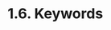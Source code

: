 <!-- This file is generated automatically by infrastructure scripts. Please don't edit by hand. -->

# 1.6. Keywords

```{ .ebnf #AbicoderKeyword }

```

<pre ebnf-snippet="AbicoderKeyword" style="display: none;"><span class="cm">(* Introduced in 0.7.5 *)</span><br /><span class="cm">(* Never reserved *)</span><br /><a href="#AbicoderKeyword"><span class="k">ABICODER_KEYWORD</span></a><span class="o"> = </span><span class="s2">"abicoder"</span><span class="o">;</span></pre>

```{ .ebnf #Abicoderv1Keyword }

```

<pre ebnf-snippet="Abicoderv1Keyword" style="display: none;"><span class="cm">(* Introduced in 0.7.5 *)</span><br /><span class="cm">(* Never reserved *)</span><br /><a href="#Abicoderv1Keyword"><span class="k">ABICODERV_1_KEYWORD</span></a><span class="o"> = </span><span class="s2">"v1"</span><span class="o">;</span></pre>

```{ .ebnf #Abicoderv2Keyword }

```

<pre ebnf-snippet="Abicoderv2Keyword" style="display: none;"><span class="cm">(* Introduced in 0.7.5 *)</span><br /><span class="cm">(* Never reserved *)</span><br /><a href="#Abicoderv2Keyword"><span class="k">ABICODERV_2_KEYWORD</span></a><span class="o"> = </span><span class="s2">"v2"</span><span class="o">;</span></pre>

```{ .ebnf #AbiencoderV2Keyword }

```

<pre ebnf-snippet="AbiencoderV2Keyword" style="display: none;"><span class="cm">(* Introduced in 0.4.16 *)</span><br /><span class="cm">(* Never reserved *)</span><br /><a href="#AbiencoderV2Keyword"><span class="k">ABIENCODER_V2_KEYWORD</span></a><span class="o"> = </span><span class="s2">"ABIEncoderV2"</span><span class="o">;</span></pre>

```{ .ebnf #AbstractKeyword }

```

<pre ebnf-snippet="AbstractKeyword" style="display: none;"><span class="cm">(* Introduced in 0.6.0 *)</span><br /><a href="#AbstractKeyword"><span class="k">ABSTRACT_KEYWORD</span></a><span class="o"> = </span><span class="s2">"abstract"</span><span class="o">;</span></pre>

```{ .ebnf #AddressKeyword }

```

<pre ebnf-snippet="AddressKeyword" style="display: none;"><span class="cm">(* Never reserved *)</span><br /><a href="#AddressKeyword"><span class="k">ADDRESS_KEYWORD</span></a><span class="o"> = </span><span class="s2">"address"</span><span class="o">;</span></pre>

```{ .ebnf #AfterKeyword }

```

<pre ebnf-snippet="AfterKeyword" style="display: none;"><a href="#AfterKeyword"><span class="k">AFTER_KEYWORD</span></a><span class="o"> = </span><span class="s2">"after"</span><span class="o">;</span></pre>

```{ .ebnf #AliasKeyword }

```

<pre ebnf-snippet="AliasKeyword" style="display: none;"><span class="cm">(* Reserved in 0.5.0 *)</span><br /><a href="#AliasKeyword"><span class="k">ALIAS_KEYWORD</span></a><span class="o"> = </span><span class="s2">"alias"</span><span class="o">;</span></pre>

```{ .ebnf #AnonymousKeyword }

```

<pre ebnf-snippet="AnonymousKeyword" style="display: none;"><a href="#AnonymousKeyword"><span class="k">ANONYMOUS_KEYWORD</span></a><span class="o"> = </span><span class="s2">"anonymous"</span><span class="o">;</span></pre>

```{ .ebnf #ApplyKeyword }

```

<pre ebnf-snippet="ApplyKeyword" style="display: none;"><span class="cm">(* Reserved in 0.5.0 *)</span><br /><a href="#ApplyKeyword"><span class="k">APPLY_KEYWORD</span></a><span class="o"> = </span><span class="s2">"apply"</span><span class="o">;</span></pre>

```{ .ebnf #AsKeyword }

```

<pre ebnf-snippet="AsKeyword" style="display: none;"><a href="#AsKeyword"><span class="k">AS_KEYWORD</span></a><span class="o"> = </span><span class="s2">"as"</span><span class="o">;</span></pre>

```{ .ebnf #AssemblyKeyword }

```

<pre ebnf-snippet="AssemblyKeyword" style="display: none;"><a href="#AssemblyKeyword"><span class="k">ASSEMBLY_KEYWORD</span></a><span class="o"> = </span><span class="s2">"assembly"</span><span class="o">;</span></pre>

```{ .ebnf #AtKeyword }

```

<pre ebnf-snippet="AtKeyword" style="display: none;"><span class="cm">(* Introduced in 0.8.29 *)</span><br /><span class="cm">(* Never reserved *)</span><br /><a href="#AtKeyword"><span class="k">AT_KEYWORD</span></a><span class="o"> = </span><span class="s2">"at"</span><span class="o">;</span></pre>

```{ .ebnf #AutoKeyword }

```

<pre ebnf-snippet="AutoKeyword" style="display: none;"><span class="cm">(* Reserved in 0.5.0 *)</span><br /><a href="#AutoKeyword"><span class="k">AUTO_KEYWORD</span></a><span class="o"> = </span><span class="s2">"auto"</span><span class="o">;</span></pre>

```{ .ebnf #BoolKeyword }

```

<pre ebnf-snippet="BoolKeyword" style="display: none;"><a href="#BoolKeyword"><span class="k">BOOL_KEYWORD</span></a><span class="o"> = </span><span class="s2">"bool"</span><span class="o">;</span></pre>

```{ .ebnf #BreakKeyword }

```

<pre ebnf-snippet="BreakKeyword" style="display: none;"><a href="#BreakKeyword"><span class="k">BREAK_KEYWORD</span></a><span class="o"> = </span><span class="s2">"break"</span><span class="o">;</span></pre>

```{ .ebnf #ByteKeyword }

```

<pre ebnf-snippet="ByteKeyword" style="display: none;"><span class="cm">(* Deprecated in 0.8.0 *)</span><br /><a href="#ByteKeyword"><span class="k">BYTE_KEYWORD</span></a><span class="o"> = </span><span class="s2">"byte"</span><span class="o">;</span></pre>

```{ .ebnf #BytesKeyword }

```

<pre ebnf-snippet="BytesKeyword" style="display: none;"><a href="#BytesKeyword"><span class="k">BYTES_KEYWORD</span></a><span class="o"> = </span><span class="s2">"bytes"</span><span class="o"> </span><span class="o">(</span><span class="s2">"1"</span><span class="o"> | </span><span class="s2">"2"</span><span class="o"> | </span><span class="s2">"3"</span><span class="o"> | </span><span class="s2">"4"</span><span class="o"> | </span><span class="s2">"5"</span><span class="o"> | </span><span class="s2">"6"</span><span class="o"> | </span><span class="s2">"7"</span><span class="o"> | </span><span class="s2">"8"</span><span class="o"> | </span><span class="s2">"9"</span><span class="o"> | </span><span class="s2">"10"</span><span class="o"> | </span><span class="s2">"11"</span><span class="o"> | </span><span class="s2">"12"</span><span class="o"> | </span><span class="s2">"13"</span><span class="o"> | </span><span class="s2">"14"</span><span class="o"> | </span><span class="s2">"15"</span><span class="o"> | </span><span class="s2">"16"</span><span class="o"> | </span><span class="s2">"17"</span><span class="o"> | </span><span class="s2">"18"</span><span class="o"> | </span><span class="s2">"19"</span><span class="o"> | </span><span class="s2">"20"</span><span class="o"> | </span><span class="s2">"21"</span><span class="o"> | </span><span class="s2">"22"</span><span class="o"> | </span><span class="s2">"23"</span><span class="o"> | </span><span class="s2">"24"</span><span class="o"> | </span><span class="s2">"25"</span><span class="o"> | </span><span class="s2">"26"</span><span class="o"> | </span><span class="s2">"27"</span><span class="o"> | </span><span class="s2">"28"</span><span class="o"> | </span><span class="s2">"29"</span><span class="o"> | </span><span class="s2">"30"</span><span class="o"> | </span><span class="s2">"31"</span><span class="o"> | </span><span class="s2">"32"</span><span class="o">)</span><span class="o">?</span><span class="o">;</span></pre>

```{ .ebnf #CallDataKeyword }

```

<pre ebnf-snippet="CallDataKeyword" style="display: none;"><span class="cm">(* Introduced in 0.5.0 *)</span><br /><span class="cm">(* Reserved in 0.5.0 *)</span><br /><a href="#CallDataKeyword"><span class="k">CALL_DATA_KEYWORD</span></a><span class="o"> = </span><span class="s2">"calldata"</span><span class="o">;</span></pre>

```{ .ebnf #CaseKeyword }

```

<pre ebnf-snippet="CaseKeyword" style="display: none;"><a href="#CaseKeyword"><span class="k">CASE_KEYWORD</span></a><span class="o"> = </span><span class="s2">"case"</span><span class="o">;</span></pre>

```{ .ebnf #CatchKeyword }

```

<pre ebnf-snippet="CatchKeyword" style="display: none;"><span class="cm">(* Introduced in 0.6.0 *)</span><br /><a href="#CatchKeyword"><span class="k">CATCH_KEYWORD</span></a><span class="o"> = </span><span class="s2">"catch"</span><span class="o">;</span></pre>

```{ .ebnf #ConstantKeyword }

```

<pre ebnf-snippet="ConstantKeyword" style="display: none;"><a href="#ConstantKeyword"><span class="k">CONSTANT_KEYWORD</span></a><span class="o"> = </span><span class="s2">"constant"</span><span class="o">;</span></pre>

```{ .ebnf #ConstructorKeyword }

```

<pre ebnf-snippet="ConstructorKeyword" style="display: none;"><span class="cm">(* Introduced in 0.4.22 *)</span><br /><span class="cm">(* Reserved in 0.5.0 *)</span><br /><a href="#ConstructorKeyword"><span class="k">CONSTRUCTOR_KEYWORD</span></a><span class="o"> = </span><span class="s2">"constructor"</span><span class="o">;</span></pre>

```{ .ebnf #ContinueKeyword }

```

<pre ebnf-snippet="ContinueKeyword" style="display: none;"><a href="#ContinueKeyword"><span class="k">CONTINUE_KEYWORD</span></a><span class="o"> = </span><span class="s2">"continue"</span><span class="o">;</span></pre>

```{ .ebnf #ContractKeyword }

```

<pre ebnf-snippet="ContractKeyword" style="display: none;"><a href="#ContractKeyword"><span class="k">CONTRACT_KEYWORD</span></a><span class="o"> = </span><span class="s2">"contract"</span><span class="o">;</span></pre>

```{ .ebnf #CopyOfKeyword }

```

<pre ebnf-snippet="CopyOfKeyword" style="display: none;"><span class="cm">(* Reserved in 0.5.0 *)</span><br /><a href="#CopyOfKeyword"><span class="k">COPY_OF_KEYWORD</span></a><span class="o"> = </span><span class="s2">"copyof"</span><span class="o">;</span></pre>

```{ .ebnf #DaysKeyword }

```

<pre ebnf-snippet="DaysKeyword" style="display: none;"><a href="#DaysKeyword"><span class="k">DAYS_KEYWORD</span></a><span class="o"> = </span><span class="s2">"days"</span><span class="o">;</span></pre>

```{ .ebnf #DefaultKeyword }

```

<pre ebnf-snippet="DefaultKeyword" style="display: none;"><a href="#DefaultKeyword"><span class="k">DEFAULT_KEYWORD</span></a><span class="o"> = </span><span class="s2">"default"</span><span class="o">;</span></pre>

```{ .ebnf #DefineKeyword }

```

<pre ebnf-snippet="DefineKeyword" style="display: none;"><span class="cm">(* Reserved in 0.5.0 *)</span><br /><a href="#DefineKeyword"><span class="k">DEFINE_KEYWORD</span></a><span class="o"> = </span><span class="s2">"define"</span><span class="o">;</span></pre>

```{ .ebnf #DeleteKeyword }

```

<pre ebnf-snippet="DeleteKeyword" style="display: none;"><a href="#DeleteKeyword"><span class="k">DELETE_KEYWORD</span></a><span class="o"> = </span><span class="s2">"delete"</span><span class="o">;</span></pre>

```{ .ebnf #DoKeyword }

```

<pre ebnf-snippet="DoKeyword" style="display: none;"><a href="#DoKeyword"><span class="k">DO_KEYWORD</span></a><span class="o"> = </span><span class="s2">"do"</span><span class="o">;</span></pre>

```{ .ebnf #ElseKeyword }

```

<pre ebnf-snippet="ElseKeyword" style="display: none;"><a href="#ElseKeyword"><span class="k">ELSE_KEYWORD</span></a><span class="o"> = </span><span class="s2">"else"</span><span class="o">;</span></pre>

```{ .ebnf #EmitKeyword }

```

<pre ebnf-snippet="EmitKeyword" style="display: none;"><span class="cm">(* Introduced in 0.4.21 *)</span><br /><span class="cm">(* Reserved in 0.5.0 *)</span><br /><a href="#EmitKeyword"><span class="k">EMIT_KEYWORD</span></a><span class="o"> = </span><span class="s2">"emit"</span><span class="o">;</span></pre>

```{ .ebnf #EnumKeyword }

```

<pre ebnf-snippet="EnumKeyword" style="display: none;"><a href="#EnumKeyword"><span class="k">ENUM_KEYWORD</span></a><span class="o"> = </span><span class="s2">"enum"</span><span class="o">;</span></pre>

```{ .ebnf #ErrorKeyword }

```

<pre ebnf-snippet="ErrorKeyword" style="display: none;"><span class="cm">(* Introduced in 0.8.4 *)</span><br /><span class="cm">(* Never reserved *)</span><br /><a href="#ErrorKeyword"><span class="k">ERROR_KEYWORD</span></a><span class="o"> = </span><span class="s2">"error"</span><span class="o">;</span></pre>

```{ .ebnf #EtherKeyword }

```

<pre ebnf-snippet="EtherKeyword" style="display: none;"><a href="#EtherKeyword"><span class="k">ETHER_KEYWORD</span></a><span class="o"> = </span><span class="s2">"ether"</span><span class="o">;</span></pre>

```{ .ebnf #EventKeyword }

```

<pre ebnf-snippet="EventKeyword" style="display: none;"><a href="#EventKeyword"><span class="k">EVENT_KEYWORD</span></a><span class="o"> = </span><span class="s2">"event"</span><span class="o">;</span></pre>

```{ .ebnf #ExperimentalKeyword }

```

<pre ebnf-snippet="ExperimentalKeyword" style="display: none;"><span class="cm">(* Introduced in 0.4.16 *)</span><br /><span class="cm">(* Never reserved *)</span><br /><a href="#ExperimentalKeyword"><span class="k">EXPERIMENTAL_KEYWORD</span></a><span class="o"> = </span><span class="s2">"experimental"</span><span class="o">;</span></pre>

```{ .ebnf #ExternalKeyword }

```

<pre ebnf-snippet="ExternalKeyword" style="display: none;"><a href="#ExternalKeyword"><span class="k">EXTERNAL_KEYWORD</span></a><span class="o"> = </span><span class="s2">"external"</span><span class="o">;</span></pre>

```{ .ebnf #FallbackKeyword }

```

<pre ebnf-snippet="FallbackKeyword" style="display: none;"><span class="cm">(* Reserved in 0.6.0 *)</span><br /><a href="#FallbackKeyword"><span class="k">FALLBACK_KEYWORD</span></a><span class="o"> = </span><span class="s2">"fallback"</span><span class="o">;</span></pre>

```{ .ebnf #FalseKeyword }

```

<pre ebnf-snippet="FalseKeyword" style="display: none;"><a href="#FalseKeyword"><span class="k">FALSE_KEYWORD</span></a><span class="o"> = </span><span class="s2">"false"</span><span class="o">;</span></pre>

```{ .ebnf #FinalKeyword }

```

<pre ebnf-snippet="FinalKeyword" style="display: none;"><a href="#FinalKeyword"><span class="k">FINAL_KEYWORD</span></a><span class="o"> = </span><span class="s2">"final"</span><span class="o">;</span></pre>

```{ .ebnf #FinneyKeyword }

```

<pre ebnf-snippet="FinneyKeyword" style="display: none;"><span class="cm">(* Deprecated in 0.7.0 *)</span><br /><span class="cm">(* Reserved until 0.7.0 *)</span><br /><a href="#FinneyKeyword"><span class="k">FINNEY_KEYWORD</span></a><span class="o"> = </span><span class="s2">"finney"</span><span class="o">;</span></pre>

```{ .ebnf #FixedKeyword }

```

<pre ebnf-snippet="FixedKeyword" style="display: none;"><a href="#FixedKeyword"><span class="k">FIXED_KEYWORD</span></a><span class="o"> = </span><span class="s2">"fixed"</span><span class="o">;</span><br /><br /><a href="#FixedKeyword"><span class="k">FIXED_KEYWORD</span></a><span class="o"> = </span><span class="s2">"fixed"</span><span class="o"> </span><span class="o">(</span><span class="s2">"8"</span><span class="o"> | </span><span class="s2">"16"</span><span class="o"> | </span><span class="s2">"24"</span><span class="o"> | </span><span class="s2">"32"</span><span class="o"> | </span><span class="s2">"40"</span><span class="o"> | </span><span class="s2">"48"</span><span class="o"> | </span><span class="s2">"56"</span><span class="o"> | </span><span class="s2">"64"</span><span class="o"> | </span><span class="s2">"72"</span><span class="o"> | </span><span class="s2">"80"</span><span class="o"> | </span><span class="s2">"88"</span><span class="o"> | </span><span class="s2">"96"</span><span class="o"> | </span><span class="s2">"104"</span><span class="o"> | </span><span class="s2">"112"</span><span class="o"> | </span><span class="s2">"120"</span><span class="o"> | </span><span class="s2">"128"</span><span class="o"> | </span><span class="s2">"136"</span><span class="o"> | </span><span class="s2">"144"</span><span class="o"> | </span><span class="s2">"152"</span><span class="o"> | </span><span class="s2">"160"</span><span class="o"> | </span><span class="s2">"168"</span><span class="o"> | </span><span class="s2">"176"</span><span class="o">)</span><span class="o"> </span><span class="s2">"x"</span><span class="o"> </span><span class="o">(</span><span class="s2">"8"</span><span class="o"> | </span><span class="s2">"16"</span><span class="o"> | </span><span class="s2">"24"</span><span class="o"> | </span><span class="s2">"32"</span><span class="o"> | </span><span class="s2">"40"</span><span class="o"> | </span><span class="s2">"48"</span><span class="o"> | </span><span class="s2">"56"</span><span class="o"> | </span><span class="s2">"64"</span><span class="o"> | </span><span class="s2">"72"</span><span class="o"> | </span><span class="s2">"80"</span><span class="o">)</span><span class="o">;</span><br /><br /><a href="#FixedKeyword"><span class="k">FIXED_KEYWORD</span></a><span class="o"> = </span><span class="s2">"fixed"</span><span class="o"> </span><span class="o">(</span><span class="s2">"184x8"</span><span class="o"> | </span><span class="s2">"184x16"</span><span class="o"> | </span><span class="s2">"184x24"</span><span class="o"> | </span><span class="s2">"184x32"</span><span class="o"> | </span><span class="s2">"184x40"</span><span class="o"> | </span><span class="s2">"184x48"</span><span class="o"> | </span><span class="s2">"184x56"</span><span class="o"> | </span><span class="s2">"184x64"</span><span class="o"> | </span><span class="s2">"184x72"</span><span class="o"> | </span><span class="s2">"192x8"</span><span class="o"> | </span><span class="s2">"192x16"</span><span class="o"> | </span><span class="s2">"192x24"</span><span class="o"> | </span><span class="s2">"192x32"</span><span class="o"> | </span><span class="s2">"192x40"</span><span class="o"> | </span><span class="s2">"192x48"</span><span class="o"> | </span><span class="s2">"192x56"</span><span class="o"> | </span><span class="s2">"192x64"</span><span class="o"> | </span><span class="s2">"200x8"</span><span class="o"> | </span><span class="s2">"200x16"</span><span class="o"> | </span><span class="s2">"200x24"</span><span class="o"> | </span><span class="s2">"200x32"</span><span class="o"> | </span><span class="s2">"200x40"</span><span class="o"> | </span><span class="s2">"200x48"</span><span class="o"> | </span><span class="s2">"200x56"</span><span class="o"> | </span><span class="s2">"208x8"</span><span class="o"> | </span><span class="s2">"208x16"</span><span class="o"> | </span><span class="s2">"208x24"</span><span class="o"> | </span><span class="s2">"208x32"</span><span class="o"> | </span><span class="s2">"208x40"</span><span class="o"> | </span><span class="s2">"208x48"</span><span class="o"> | </span><span class="s2">"216x8"</span><span class="o"> | </span><span class="s2">"216x16"</span><span class="o"> | </span><span class="s2">"216x24"</span><span class="o"> | </span><span class="s2">"216x32"</span><span class="o"> | </span><span class="s2">"216x40"</span><span class="o"> | </span><span class="s2">"224x8"</span><span class="o"> | </span><span class="s2">"224x16"</span><span class="o"> | </span><span class="s2">"224x24"</span><span class="o"> | </span><span class="s2">"224x32"</span><span class="o"> | </span><span class="s2">"232x8"</span><span class="o"> | </span><span class="s2">"232x16"</span><span class="o"> | </span><span class="s2">"232x24"</span><span class="o"> | </span><span class="s2">"240x8"</span><span class="o"> | </span><span class="s2">"240x16"</span><span class="o"> | </span><span class="s2">"248x8"</span><span class="o">)</span><span class="o">;</span><br /><br /><span class="cm">(* Reserved in 0.4.14 *)</span><br /><a href="#FixedKeyword"><span class="k">FIXED_KEYWORD</span></a><span class="o"> = </span><span class="s2">"fixed"</span><span class="o"> </span><span class="o">(</span><span class="s2">"184x80"</span><span class="o"> | </span><span class="s2">"192x72"</span><span class="o"> | </span><span class="s2">"192x80"</span><span class="o"> | </span><span class="s2">"200x64"</span><span class="o"> | </span><span class="s2">"200x72"</span><span class="o"> | </span><span class="s2">"200x80"</span><span class="o"> | </span><span class="s2">"208x56"</span><span class="o"> | </span><span class="s2">"208x64"</span><span class="o"> | </span><span class="s2">"208x72"</span><span class="o"> | </span><span class="s2">"208x80"</span><span class="o"> | </span><span class="s2">"216x48"</span><span class="o"> | </span><span class="s2">"216x56"</span><span class="o"> | </span><span class="s2">"216x64"</span><span class="o"> | </span><span class="s2">"216x72"</span><span class="o"> | </span><span class="s2">"216x80"</span><span class="o"> | </span><span class="s2">"224x40"</span><span class="o"> | </span><span class="s2">"224x48"</span><span class="o"> | </span><span class="s2">"224x56"</span><span class="o"> | </span><span class="s2">"224x64"</span><span class="o"> | </span><span class="s2">"224x72"</span><span class="o"> | </span><span class="s2">"224x80"</span><span class="o"> | </span><span class="s2">"232x32"</span><span class="o"> | </span><span class="s2">"232x40"</span><span class="o"> | </span><span class="s2">"232x48"</span><span class="o"> | </span><span class="s2">"232x56"</span><span class="o"> | </span><span class="s2">"232x64"</span><span class="o"> | </span><span class="s2">"232x72"</span><span class="o"> | </span><span class="s2">"232x80"</span><span class="o"> | </span><span class="s2">"240x24"</span><span class="o"> | </span><span class="s2">"240x32"</span><span class="o"> | </span><span class="s2">"240x40"</span><span class="o"> | </span><span class="s2">"240x48"</span><span class="o"> | </span><span class="s2">"240x56"</span><span class="o"> | </span><span class="s2">"240x64"</span><span class="o"> | </span><span class="s2">"240x72"</span><span class="o"> | </span><span class="s2">"240x80"</span><span class="o"> | </span><span class="s2">"248x16"</span><span class="o"> | </span><span class="s2">"248x24"</span><span class="o"> | </span><span class="s2">"248x32"</span><span class="o"> | </span><span class="s2">"248x40"</span><span class="o"> | </span><span class="s2">"248x48"</span><span class="o"> | </span><span class="s2">"248x56"</span><span class="o"> | </span><span class="s2">"248x64"</span><span class="o"> | </span><span class="s2">"248x72"</span><span class="o"> | </span><span class="s2">"248x80"</span><span class="o"> | </span><span class="s2">"256x8"</span><span class="o"> | </span><span class="s2">"256x16"</span><span class="o"> | </span><span class="s2">"256x24"</span><span class="o"> | </span><span class="s2">"256x32"</span><span class="o"> | </span><span class="s2">"256x40"</span><span class="o"> | </span><span class="s2">"256x48"</span><span class="o"> | </span><span class="s2">"256x56"</span><span class="o"> | </span><span class="s2">"256x64"</span><span class="o"> | </span><span class="s2">"256x72"</span><span class="o"> | </span><span class="s2">"256x80"</span><span class="o">)</span><span class="o">;</span><br /><br /><span class="cm">(* Reserved in 0.4.14 *)</span><br /><a href="#FixedKeyword"><span class="k">FIXED_KEYWORD</span></a><span class="o"> = </span><span class="s2">"fixed"</span><span class="o"> </span><span class="o">(</span><span class="s2">"8"</span><span class="o"> | </span><span class="s2">"16"</span><span class="o"> | </span><span class="s2">"24"</span><span class="o"> | </span><span class="s2">"32"</span><span class="o"> | </span><span class="s2">"40"</span><span class="o"> | </span><span class="s2">"48"</span><span class="o"> | </span><span class="s2">"56"</span><span class="o"> | </span><span class="s2">"64"</span><span class="o"> | </span><span class="s2">"72"</span><span class="o"> | </span><span class="s2">"80"</span><span class="o"> | </span><span class="s2">"88"</span><span class="o"> | </span><span class="s2">"96"</span><span class="o"> | </span><span class="s2">"104"</span><span class="o"> | </span><span class="s2">"112"</span><span class="o"> | </span><span class="s2">"120"</span><span class="o"> | </span><span class="s2">"128"</span><span class="o"> | </span><span class="s2">"136"</span><span class="o"> | </span><span class="s2">"144"</span><span class="o"> | </span><span class="s2">"152"</span><span class="o"> | </span><span class="s2">"160"</span><span class="o"> | </span><span class="s2">"168"</span><span class="o"> | </span><span class="s2">"176"</span><span class="o"> | </span><span class="s2">"184"</span><span class="o"> | </span><span class="s2">"192"</span><span class="o"> | </span><span class="s2">"200"</span><span class="o"> | </span><span class="s2">"208"</span><span class="o"> | </span><span class="s2">"216"</span><span class="o"> | </span><span class="s2">"224"</span><span class="o"> | </span><span class="s2">"232"</span><span class="o"> | </span><span class="s2">"240"</span><span class="o"> | </span><span class="s2">"248"</span><span class="o"> | </span><span class="s2">"256"</span><span class="o">)</span><span class="o"> </span><span class="s2">"x"</span><span class="o"> </span><span class="o">(</span><span class="s2">"0"</span><span class="o"> | </span><span class="s2">"1"</span><span class="o"> | </span><span class="s2">"2"</span><span class="o"> | </span><span class="s2">"3"</span><span class="o"> | </span><span class="s2">"4"</span><span class="o"> | </span><span class="s2">"5"</span><span class="o"> | </span><span class="s2">"6"</span><span class="o"> | </span><span class="s2">"7"</span><span class="o"> | </span><span class="s2">"9"</span><span class="o"> | </span><span class="s2">"10"</span><span class="o"> | </span><span class="s2">"11"</span><span class="o"> | </span><span class="s2">"12"</span><span class="o"> | </span><span class="s2">"13"</span><span class="o"> | </span><span class="s2">"14"</span><span class="o"> | </span><span class="s2">"15"</span><span class="o"> | </span><span class="s2">"17"</span><span class="o"> | </span><span class="s2">"18"</span><span class="o"> | </span><span class="s2">"19"</span><span class="o"> | </span><span class="s2">"20"</span><span class="o"> | </span><span class="s2">"21"</span><span class="o"> | </span><span class="s2">"22"</span><span class="o"> | </span><span class="s2">"23"</span><span class="o"> | </span><span class="s2">"25"</span><span class="o"> | </span><span class="s2">"26"</span><span class="o"> | </span><span class="s2">"27"</span><span class="o"> | </span><span class="s2">"28"</span><span class="o"> | </span><span class="s2">"29"</span><span class="o"> | </span><span class="s2">"30"</span><span class="o"> | </span><span class="s2">"31"</span><span class="o"> | </span><span class="s2">"33"</span><span class="o"> | </span><span class="s2">"34"</span><span class="o"> | </span><span class="s2">"35"</span><span class="o"> | </span><span class="s2">"36"</span><span class="o"> | </span><span class="s2">"37"</span><span class="o"> | </span><span class="s2">"38"</span><span class="o"> | </span><span class="s2">"39"</span><span class="o"> | </span><span class="s2">"41"</span><span class="o"> | </span><span class="s2">"42"</span><span class="o"> | </span><span class="s2">"43"</span><span class="o"> | </span><span class="s2">"44"</span><span class="o"> | </span><span class="s2">"45"</span><span class="o"> | </span><span class="s2">"46"</span><span class="o"> | </span><span class="s2">"47"</span><span class="o"> | </span><span class="s2">"49"</span><span class="o"> | </span><span class="s2">"50"</span><span class="o"> | </span><span class="s2">"51"</span><span class="o"> | </span><span class="s2">"52"</span><span class="o"> | </span><span class="s2">"53"</span><span class="o"> | </span><span class="s2">"54"</span><span class="o"> | </span><span class="s2">"55"</span><span class="o"> | </span><span class="s2">"57"</span><span class="o"> | </span><span class="s2">"58"</span><span class="o"> | </span><span class="s2">"59"</span><span class="o"> | </span><span class="s2">"60"</span><span class="o"> | </span><span class="s2">"61"</span><span class="o"> | </span><span class="s2">"62"</span><span class="o"> | </span><span class="s2">"63"</span><span class="o"> | </span><span class="s2">"65"</span><span class="o"> | </span><span class="s2">"66"</span><span class="o"> | </span><span class="s2">"67"</span><span class="o"> | </span><span class="s2">"68"</span><span class="o"> | </span><span class="s2">"69"</span><span class="o"> | </span><span class="s2">"70"</span><span class="o"> | </span><span class="s2">"71"</span><span class="o"> | </span><span class="s2">"73"</span><span class="o"> | </span><span class="s2">"74"</span><span class="o"> | </span><span class="s2">"75"</span><span class="o"> | </span><span class="s2">"76"</span><span class="o"> | </span><span class="s2">"77"</span><span class="o"> | </span><span class="s2">"78"</span><span class="o"> | </span><span class="s2">"79"</span><span class="o">)</span><span class="o">;</span></pre>

```{ .ebnf #ForKeyword }

```

<pre ebnf-snippet="ForKeyword" style="display: none;"><a href="#ForKeyword"><span class="k">FOR_KEYWORD</span></a><span class="o"> = </span><span class="s2">"for"</span><span class="o">;</span></pre>

```{ .ebnf #FromKeyword }

```

<pre ebnf-snippet="FromKeyword" style="display: none;"><span class="cm">(* Never reserved *)</span><br /><a href="#FromKeyword"><span class="k">FROM_KEYWORD</span></a><span class="o"> = </span><span class="s2">"from"</span><span class="o">;</span></pre>

```{ .ebnf #FunctionKeyword }

```

<pre ebnf-snippet="FunctionKeyword" style="display: none;"><a href="#FunctionKeyword"><span class="k">FUNCTION_KEYWORD</span></a><span class="o"> = </span><span class="s2">"function"</span><span class="o">;</span></pre>

```{ .ebnf #GlobalKeyword }

```

<pre ebnf-snippet="GlobalKeyword" style="display: none;"><span class="cm">(* Introduced in 0.8.13 *)</span><br /><span class="cm">(* Never reserved *)</span><br /><a href="#GlobalKeyword"><span class="k">GLOBAL_KEYWORD</span></a><span class="o"> = </span><span class="s2">"global"</span><span class="o">;</span></pre>

```{ .ebnf #GweiKeyword }

```

<pre ebnf-snippet="GweiKeyword" style="display: none;"><span class="cm">(* Introduced in 0.6.11 *)</span><br /><span class="cm">(* Reserved in 0.7.0 *)</span><br /><a href="#GweiKeyword"><span class="k">GWEI_KEYWORD</span></a><span class="o"> = </span><span class="s2">"gwei"</span><span class="o">;</span></pre>

```{ .ebnf #HexKeyword }

```

<pre ebnf-snippet="HexKeyword" style="display: none;"><a href="#HexKeyword"><span class="k">HEX_KEYWORD</span></a><span class="o"> = </span><span class="s2">"hex"</span><span class="o">;</span></pre>

```{ .ebnf #HoursKeyword }

```

<pre ebnf-snippet="HoursKeyword" style="display: none;"><a href="#HoursKeyword"><span class="k">HOURS_KEYWORD</span></a><span class="o"> = </span><span class="s2">"hours"</span><span class="o">;</span></pre>

```{ .ebnf #IfKeyword }

```

<pre ebnf-snippet="IfKeyword" style="display: none;"><a href="#IfKeyword"><span class="k">IF_KEYWORD</span></a><span class="o"> = </span><span class="s2">"if"</span><span class="o">;</span></pre>

```{ .ebnf #ImmutableKeyword }

```

<pre ebnf-snippet="ImmutableKeyword" style="display: none;"><span class="cm">(* Introduced in 0.6.5 *)</span><br /><span class="cm">(* Reserved in 0.5.0 *)</span><br /><a href="#ImmutableKeyword"><span class="k">IMMUTABLE_KEYWORD</span></a><span class="o"> = </span><span class="s2">"immutable"</span><span class="o">;</span></pre>

```{ .ebnf #ImplementsKeyword }

```

<pre ebnf-snippet="ImplementsKeyword" style="display: none;"><span class="cm">(* Reserved in 0.5.0 *)</span><br /><a href="#ImplementsKeyword"><span class="k">IMPLEMENTS_KEYWORD</span></a><span class="o"> = </span><span class="s2">"implements"</span><span class="o">;</span></pre>

```{ .ebnf #ImportKeyword }

```

<pre ebnf-snippet="ImportKeyword" style="display: none;"><a href="#ImportKeyword"><span class="k">IMPORT_KEYWORD</span></a><span class="o"> = </span><span class="s2">"import"</span><span class="o">;</span></pre>

```{ .ebnf #IndexedKeyword }

```

<pre ebnf-snippet="IndexedKeyword" style="display: none;"><a href="#IndexedKeyword"><span class="k">INDEXED_KEYWORD</span></a><span class="o"> = </span><span class="s2">"indexed"</span><span class="o">;</span></pre>

```{ .ebnf #InKeyword }

```

<pre ebnf-snippet="InKeyword" style="display: none;"><a href="#InKeyword"><span class="k">IN_KEYWORD</span></a><span class="o"> = </span><span class="s2">"in"</span><span class="o">;</span></pre>

```{ .ebnf #InlineKeyword }

```

<pre ebnf-snippet="InlineKeyword" style="display: none;"><a href="#InlineKeyword"><span class="k">INLINE_KEYWORD</span></a><span class="o"> = </span><span class="s2">"inline"</span><span class="o">;</span></pre>

```{ .ebnf #InterfaceKeyword }

```

<pre ebnf-snippet="InterfaceKeyword" style="display: none;"><a href="#InterfaceKeyword"><span class="k">INTERFACE_KEYWORD</span></a><span class="o"> = </span><span class="s2">"interface"</span><span class="o">;</span></pre>

```{ .ebnf #InternalKeyword }

```

<pre ebnf-snippet="InternalKeyword" style="display: none;"><a href="#InternalKeyword"><span class="k">INTERNAL_KEYWORD</span></a><span class="o"> = </span><span class="s2">"internal"</span><span class="o">;</span></pre>

```{ .ebnf #IntKeyword }

```

<pre ebnf-snippet="IntKeyword" style="display: none;"><a href="#IntKeyword"><span class="k">INT_KEYWORD</span></a><span class="o"> = </span><span class="s2">"int"</span><span class="o"> </span><span class="o">(</span><span class="s2">"8"</span><span class="o"> | </span><span class="s2">"16"</span><span class="o"> | </span><span class="s2">"24"</span><span class="o"> | </span><span class="s2">"32"</span><span class="o"> | </span><span class="s2">"40"</span><span class="o"> | </span><span class="s2">"48"</span><span class="o"> | </span><span class="s2">"56"</span><span class="o"> | </span><span class="s2">"64"</span><span class="o"> | </span><span class="s2">"72"</span><span class="o"> | </span><span class="s2">"80"</span><span class="o"> | </span><span class="s2">"88"</span><span class="o"> | </span><span class="s2">"96"</span><span class="o"> | </span><span class="s2">"104"</span><span class="o"> | </span><span class="s2">"112"</span><span class="o"> | </span><span class="s2">"120"</span><span class="o"> | </span><span class="s2">"128"</span><span class="o"> | </span><span class="s2">"136"</span><span class="o"> | </span><span class="s2">"144"</span><span class="o"> | </span><span class="s2">"152"</span><span class="o"> | </span><span class="s2">"160"</span><span class="o"> | </span><span class="s2">"168"</span><span class="o"> | </span><span class="s2">"176"</span><span class="o"> | </span><span class="s2">"184"</span><span class="o"> | </span><span class="s2">"192"</span><span class="o"> | </span><span class="s2">"200"</span><span class="o"> | </span><span class="s2">"208"</span><span class="o"> | </span><span class="s2">"216"</span><span class="o"> | </span><span class="s2">"224"</span><span class="o"> | </span><span class="s2">"232"</span><span class="o"> | </span><span class="s2">"240"</span><span class="o"> | </span><span class="s2">"248"</span><span class="o"> | </span><span class="s2">"256"</span><span class="o">)</span><span class="o">?</span><span class="o">;</span></pre>

```{ .ebnf #IsKeyword }

```

<pre ebnf-snippet="IsKeyword" style="display: none;"><a href="#IsKeyword"><span class="k">IS_KEYWORD</span></a><span class="o"> = </span><span class="s2">"is"</span><span class="o">;</span></pre>

```{ .ebnf #LayoutKeyword }

```

<pre ebnf-snippet="LayoutKeyword" style="display: none;"><span class="cm">(* Introduced in 0.8.29 *)</span><br /><span class="cm">(* Never reserved *)</span><br /><a href="#LayoutKeyword"><span class="k">LAYOUT_KEYWORD</span></a><span class="o"> = </span><span class="s2">"layout"</span><span class="o">;</span></pre>

```{ .ebnf #LetKeyword }

```

<pre ebnf-snippet="LetKeyword" style="display: none;"><a href="#LetKeyword"><span class="k">LET_KEYWORD</span></a><span class="o"> = </span><span class="s2">"let"</span><span class="o">;</span></pre>

```{ .ebnf #LibraryKeyword }

```

<pre ebnf-snippet="LibraryKeyword" style="display: none;"><a href="#LibraryKeyword"><span class="k">LIBRARY_KEYWORD</span></a><span class="o"> = </span><span class="s2">"library"</span><span class="o">;</span></pre>

```{ .ebnf #MacroKeyword }

```

<pre ebnf-snippet="MacroKeyword" style="display: none;"><span class="cm">(* Reserved in 0.5.0 *)</span><br /><a href="#MacroKeyword"><span class="k">MACRO_KEYWORD</span></a><span class="o"> = </span><span class="s2">"macro"</span><span class="o">;</span></pre>

```{ .ebnf #MappingKeyword }

```

<pre ebnf-snippet="MappingKeyword" style="display: none;"><a href="#MappingKeyword"><span class="k">MAPPING_KEYWORD</span></a><span class="o"> = </span><span class="s2">"mapping"</span><span class="o">;</span></pre>

```{ .ebnf #MatchKeyword }

```

<pre ebnf-snippet="MatchKeyword" style="display: none;"><a href="#MatchKeyword"><span class="k">MATCH_KEYWORD</span></a><span class="o"> = </span><span class="s2">"match"</span><span class="o">;</span></pre>

```{ .ebnf #MemoryKeyword }

```

<pre ebnf-snippet="MemoryKeyword" style="display: none;"><a href="#MemoryKeyword"><span class="k">MEMORY_KEYWORD</span></a><span class="o"> = </span><span class="s2">"memory"</span><span class="o">;</span></pre>

```{ .ebnf #MinutesKeyword }

```

<pre ebnf-snippet="MinutesKeyword" style="display: none;"><a href="#MinutesKeyword"><span class="k">MINUTES_KEYWORD</span></a><span class="o"> = </span><span class="s2">"minutes"</span><span class="o">;</span></pre>

```{ .ebnf #ModifierKeyword }

```

<pre ebnf-snippet="ModifierKeyword" style="display: none;"><a href="#ModifierKeyword"><span class="k">MODIFIER_KEYWORD</span></a><span class="o"> = </span><span class="s2">"modifier"</span><span class="o">;</span></pre>

```{ .ebnf #MutableKeyword }

```

<pre ebnf-snippet="MutableKeyword" style="display: none;"><span class="cm">(* Reserved in 0.5.0 *)</span><br /><a href="#MutableKeyword"><span class="k">MUTABLE_KEYWORD</span></a><span class="o"> = </span><span class="s2">"mutable"</span><span class="o">;</span></pre>

```{ .ebnf #NewKeyword }

```

<pre ebnf-snippet="NewKeyword" style="display: none;"><a href="#NewKeyword"><span class="k">NEW_KEYWORD</span></a><span class="o"> = </span><span class="s2">"new"</span><span class="o">;</span></pre>

```{ .ebnf #NullKeyword }

```

<pre ebnf-snippet="NullKeyword" style="display: none;"><a href="#NullKeyword"><span class="k">NULL_KEYWORD</span></a><span class="o"> = </span><span class="s2">"null"</span><span class="o">;</span></pre>

```{ .ebnf #OfKeyword }

```

<pre ebnf-snippet="OfKeyword" style="display: none;"><a href="#OfKeyword"><span class="k">OF_KEYWORD</span></a><span class="o"> = </span><span class="s2">"of"</span><span class="o">;</span></pre>

```{ .ebnf #OverrideKeyword }

```

<pre ebnf-snippet="OverrideKeyword" style="display: none;"><span class="cm">(* Introduced in 0.6.0 *)</span><br /><span class="cm">(* Reserved in 0.5.0 *)</span><br /><a href="#OverrideKeyword"><span class="k">OVERRIDE_KEYWORD</span></a><span class="o"> = </span><span class="s2">"override"</span><span class="o">;</span></pre>

```{ .ebnf #PartialKeyword }

```

<pre ebnf-snippet="PartialKeyword" style="display: none;"><span class="cm">(* Reserved in 0.5.0 *)</span><br /><a href="#PartialKeyword"><span class="k">PARTIAL_KEYWORD</span></a><span class="o"> = </span><span class="s2">"partial"</span><span class="o">;</span></pre>

```{ .ebnf #PayableKeyword }

```

<pre ebnf-snippet="PayableKeyword" style="display: none;"><a href="#PayableKeyword"><span class="k">PAYABLE_KEYWORD</span></a><span class="o"> = </span><span class="s2">"payable"</span><span class="o">;</span></pre>

```{ .ebnf #PragmaKeyword }

```

<pre ebnf-snippet="PragmaKeyword" style="display: none;"><a href="#PragmaKeyword"><span class="k">PRAGMA_KEYWORD</span></a><span class="o"> = </span><span class="s2">"pragma"</span><span class="o">;</span></pre>

```{ .ebnf #PrivateKeyword }

```

<pre ebnf-snippet="PrivateKeyword" style="display: none;"><a href="#PrivateKeyword"><span class="k">PRIVATE_KEYWORD</span></a><span class="o"> = </span><span class="s2">"private"</span><span class="o">;</span></pre>

```{ .ebnf #PromiseKeyword }

```

<pre ebnf-snippet="PromiseKeyword" style="display: none;"><span class="cm">(* Reserved in 0.5.0 *)</span><br /><a href="#PromiseKeyword"><span class="k">PROMISE_KEYWORD</span></a><span class="o"> = </span><span class="s2">"promise"</span><span class="o">;</span></pre>

```{ .ebnf #PublicKeyword }

```

<pre ebnf-snippet="PublicKeyword" style="display: none;"><a href="#PublicKeyword"><span class="k">PUBLIC_KEYWORD</span></a><span class="o"> = </span><span class="s2">"public"</span><span class="o">;</span></pre>

```{ .ebnf #PureKeyword }

```

<pre ebnf-snippet="PureKeyword" style="display: none;"><span class="cm">(* Introduced in 0.4.16 *)</span><br /><a href="#PureKeyword"><span class="k">PURE_KEYWORD</span></a><span class="o"> = </span><span class="s2">"pure"</span><span class="o">;</span></pre>

```{ .ebnf #ReceiveKeyword }

```

<pre ebnf-snippet="ReceiveKeyword" style="display: none;"><span class="cm">(* Reserved in 0.6.0 *)</span><br /><a href="#ReceiveKeyword"><span class="k">RECEIVE_KEYWORD</span></a><span class="o"> = </span><span class="s2">"receive"</span><span class="o">;</span></pre>

```{ .ebnf #ReferenceKeyword }

```

<pre ebnf-snippet="ReferenceKeyword" style="display: none;"><span class="cm">(* Reserved in 0.5.0 *)</span><br /><a href="#ReferenceKeyword"><span class="k">REFERENCE_KEYWORD</span></a><span class="o"> = </span><span class="s2">"reference"</span><span class="o">;</span></pre>

```{ .ebnf #RelocatableKeyword }

```

<pre ebnf-snippet="RelocatableKeyword" style="display: none;"><a href="#RelocatableKeyword"><span class="k">RELOCATABLE_KEYWORD</span></a><span class="o"> = </span><span class="s2">"relocatable"</span><span class="o">;</span></pre>

```{ .ebnf #ReturnKeyword }

```

<pre ebnf-snippet="ReturnKeyword" style="display: none;"><a href="#ReturnKeyword"><span class="k">RETURN_KEYWORD</span></a><span class="o"> = </span><span class="s2">"return"</span><span class="o">;</span></pre>

```{ .ebnf #ReturnsKeyword }

```

<pre ebnf-snippet="ReturnsKeyword" style="display: none;"><a href="#ReturnsKeyword"><span class="k">RETURNS_KEYWORD</span></a><span class="o"> = </span><span class="s2">"returns"</span><span class="o">;</span></pre>

```{ .ebnf #RevertKeyword }

```

<pre ebnf-snippet="RevertKeyword" style="display: none;"><span class="cm">(* Introduced in 0.8.4 *)</span><br /><span class="cm">(* Never reserved *)</span><br /><a href="#RevertKeyword"><span class="k">REVERT_KEYWORD</span></a><span class="o"> = </span><span class="s2">"revert"</span><span class="o">;</span></pre>

```{ .ebnf #SealedKeyword }

```

<pre ebnf-snippet="SealedKeyword" style="display: none;"><span class="cm">(* Reserved in 0.5.0 *)</span><br /><a href="#SealedKeyword"><span class="k">SEALED_KEYWORD</span></a><span class="o"> = </span><span class="s2">"sealed"</span><span class="o">;</span></pre>

```{ .ebnf #SecondsKeyword }

```

<pre ebnf-snippet="SecondsKeyword" style="display: none;"><a href="#SecondsKeyword"><span class="k">SECONDS_KEYWORD</span></a><span class="o"> = </span><span class="s2">"seconds"</span><span class="o">;</span></pre>

```{ .ebnf #SizeOfKeyword }

```

<pre ebnf-snippet="SizeOfKeyword" style="display: none;"><span class="cm">(* Reserved in 0.5.0 *)</span><br /><a href="#SizeOfKeyword"><span class="k">SIZE_OF_KEYWORD</span></a><span class="o"> = </span><span class="s2">"sizeof"</span><span class="o">;</span></pre>

```{ .ebnf #SmtcheckerKeyword }

```

<pre ebnf-snippet="SmtcheckerKeyword" style="display: none;"><span class="cm">(* Introduced in 0.4.16 *)</span><br /><span class="cm">(* Never reserved *)</span><br /><a href="#SmtcheckerKeyword"><span class="k">SMTCHECKER_KEYWORD</span></a><span class="o"> = </span><span class="s2">"SMTChecker"</span><span class="o">;</span></pre>

```{ .ebnf #SolidityKeyword }

```

<pre ebnf-snippet="SolidityKeyword" style="display: none;"><span class="cm">(* Never reserved *)</span><br /><a href="#SolidityKeyword"><span class="k">SOLIDITY_KEYWORD</span></a><span class="o"> = </span><span class="s2">"solidity"</span><span class="o">;</span></pre>

```{ .ebnf #StaticKeyword }

```

<pre ebnf-snippet="StaticKeyword" style="display: none;"><a href="#StaticKeyword"><span class="k">STATIC_KEYWORD</span></a><span class="o"> = </span><span class="s2">"static"</span><span class="o">;</span></pre>

```{ .ebnf #StorageKeyword }

```

<pre ebnf-snippet="StorageKeyword" style="display: none;"><a href="#StorageKeyword"><span class="k">STORAGE_KEYWORD</span></a><span class="o"> = </span><span class="s2">"storage"</span><span class="o">;</span></pre>

```{ .ebnf #StringKeyword }

```

<pre ebnf-snippet="StringKeyword" style="display: none;"><a href="#StringKeyword"><span class="k">STRING_KEYWORD</span></a><span class="o"> = </span><span class="s2">"string"</span><span class="o">;</span></pre>

```{ .ebnf #StructKeyword }

```

<pre ebnf-snippet="StructKeyword" style="display: none;"><a href="#StructKeyword"><span class="k">STRUCT_KEYWORD</span></a><span class="o"> = </span><span class="s2">"struct"</span><span class="o">;</span></pre>

```{ .ebnf #SuperKeyword }

```

<pre ebnf-snippet="SuperKeyword" style="display: none;"><span class="cm">(* Reserved in 0.8.0 *)</span><br /><a href="#SuperKeyword"><span class="k">SUPER_KEYWORD</span></a><span class="o"> = </span><span class="s2">"super"</span><span class="o">;</span></pre>

```{ .ebnf #SupportsKeyword }

```

<pre ebnf-snippet="SupportsKeyword" style="display: none;"><span class="cm">(* Reserved in 0.5.0 *)</span><br /><a href="#SupportsKeyword"><span class="k">SUPPORTS_KEYWORD</span></a><span class="o"> = </span><span class="s2">"supports"</span><span class="o">;</span></pre>

```{ .ebnf #SwitchKeyword }

```

<pre ebnf-snippet="SwitchKeyword" style="display: none;"><a href="#SwitchKeyword"><span class="k">SWITCH_KEYWORD</span></a><span class="o"> = </span><span class="s2">"switch"</span><span class="o">;</span></pre>

```{ .ebnf #SzaboKeyword }

```

<pre ebnf-snippet="SzaboKeyword" style="display: none;"><span class="cm">(* Deprecated in 0.7.0 *)</span><br /><span class="cm">(* Reserved until 0.7.0 *)</span><br /><a href="#SzaboKeyword"><span class="k">SZABO_KEYWORD</span></a><span class="o"> = </span><span class="s2">"szabo"</span><span class="o">;</span></pre>

```{ .ebnf #ThisKeyword }

```

<pre ebnf-snippet="ThisKeyword" style="display: none;"><span class="cm">(* Reserved in 0.8.0 *)</span><br /><a href="#ThisKeyword"><span class="k">THIS_KEYWORD</span></a><span class="o"> = </span><span class="s2">"this"</span><span class="o">;</span></pre>

```{ .ebnf #ThrowKeyword }

```

<pre ebnf-snippet="ThrowKeyword" style="display: none;"><span class="cm">(* Deprecated in 0.5.0 *)</span><br /><a href="#ThrowKeyword"><span class="k">THROW_KEYWORD</span></a><span class="o"> = </span><span class="s2">"throw"</span><span class="o">;</span></pre>

```{ .ebnf #TransientKeyword }

```

<pre ebnf-snippet="TransientKeyword" style="display: none;"><span class="cm">(* Introduced in 0.8.27 *)</span><br /><span class="cm">(* Never reserved *)</span><br /><a href="#TransientKeyword"><span class="k">TRANSIENT_KEYWORD</span></a><span class="o"> = </span><span class="s2">"transient"</span><span class="o">;</span></pre>

```{ .ebnf #TrueKeyword }

```

<pre ebnf-snippet="TrueKeyword" style="display: none;"><a href="#TrueKeyword"><span class="k">TRUE_KEYWORD</span></a><span class="o"> = </span><span class="s2">"true"</span><span class="o">;</span></pre>

```{ .ebnf #TryKeyword }

```

<pre ebnf-snippet="TryKeyword" style="display: none;"><span class="cm">(* Introduced in 0.6.0 *)</span><br /><a href="#TryKeyword"><span class="k">TRY_KEYWORD</span></a><span class="o"> = </span><span class="s2">"try"</span><span class="o">;</span></pre>

```{ .ebnf #TypeDefKeyword }

```

<pre ebnf-snippet="TypeDefKeyword" style="display: none;"><span class="cm">(* Reserved in 0.5.0 *)</span><br /><a href="#TypeDefKeyword"><span class="k">TYPE_DEF_KEYWORD</span></a><span class="o"> = </span><span class="s2">"typedef"</span><span class="o">;</span></pre>

```{ .ebnf #TypeKeyword }

```

<pre ebnf-snippet="TypeKeyword" style="display: none;"><span class="cm">(* Introduced in 0.5.3 *)</span><br /><a href="#TypeKeyword"><span class="k">TYPE_KEYWORD</span></a><span class="o"> = </span><span class="s2">"type"</span><span class="o">;</span></pre>

```{ .ebnf #TypeOfKeyword }

```

<pre ebnf-snippet="TypeOfKeyword" style="display: none;"><a href="#TypeOfKeyword"><span class="k">TYPE_OF_KEYWORD</span></a><span class="o"> = </span><span class="s2">"typeof"</span><span class="o">;</span></pre>

```{ .ebnf #UfixedKeyword }

```

<pre ebnf-snippet="UfixedKeyword" style="display: none;"><a href="#UfixedKeyword"><span class="k">UFIXED_KEYWORD</span></a><span class="o"> = </span><span class="s2">"ufixed"</span><span class="o">;</span><br /><br /><a href="#UfixedKeyword"><span class="k">UFIXED_KEYWORD</span></a><span class="o"> = </span><span class="s2">"ufixed"</span><span class="o"> </span><span class="o">(</span><span class="s2">"8"</span><span class="o"> | </span><span class="s2">"16"</span><span class="o"> | </span><span class="s2">"24"</span><span class="o"> | </span><span class="s2">"32"</span><span class="o"> | </span><span class="s2">"40"</span><span class="o"> | </span><span class="s2">"48"</span><span class="o"> | </span><span class="s2">"56"</span><span class="o"> | </span><span class="s2">"64"</span><span class="o"> | </span><span class="s2">"72"</span><span class="o"> | </span><span class="s2">"80"</span><span class="o"> | </span><span class="s2">"88"</span><span class="o"> | </span><span class="s2">"96"</span><span class="o"> | </span><span class="s2">"104"</span><span class="o"> | </span><span class="s2">"112"</span><span class="o"> | </span><span class="s2">"120"</span><span class="o"> | </span><span class="s2">"128"</span><span class="o"> | </span><span class="s2">"136"</span><span class="o"> | </span><span class="s2">"144"</span><span class="o"> | </span><span class="s2">"152"</span><span class="o"> | </span><span class="s2">"160"</span><span class="o"> | </span><span class="s2">"168"</span><span class="o"> | </span><span class="s2">"176"</span><span class="o">)</span><span class="o"> </span><span class="s2">"x"</span><span class="o"> </span><span class="o">(</span><span class="s2">"8"</span><span class="o"> | </span><span class="s2">"16"</span><span class="o"> | </span><span class="s2">"24"</span><span class="o"> | </span><span class="s2">"32"</span><span class="o"> | </span><span class="s2">"40"</span><span class="o"> | </span><span class="s2">"48"</span><span class="o"> | </span><span class="s2">"56"</span><span class="o"> | </span><span class="s2">"64"</span><span class="o"> | </span><span class="s2">"72"</span><span class="o"> | </span><span class="s2">"80"</span><span class="o">)</span><span class="o">;</span><br /><br /><a href="#UfixedKeyword"><span class="k">UFIXED_KEYWORD</span></a><span class="o"> = </span><span class="s2">"ufixed"</span><span class="o"> </span><span class="o">(</span><span class="s2">"184x8"</span><span class="o"> | </span><span class="s2">"184x16"</span><span class="o"> | </span><span class="s2">"184x24"</span><span class="o"> | </span><span class="s2">"184x32"</span><span class="o"> | </span><span class="s2">"184x40"</span><span class="o"> | </span><span class="s2">"184x48"</span><span class="o"> | </span><span class="s2">"184x56"</span><span class="o"> | </span><span class="s2">"184x64"</span><span class="o"> | </span><span class="s2">"184x72"</span><span class="o"> | </span><span class="s2">"192x8"</span><span class="o"> | </span><span class="s2">"192x16"</span><span class="o"> | </span><span class="s2">"192x24"</span><span class="o"> | </span><span class="s2">"192x32"</span><span class="o"> | </span><span class="s2">"192x40"</span><span class="o"> | </span><span class="s2">"192x48"</span><span class="o"> | </span><span class="s2">"192x56"</span><span class="o"> | </span><span class="s2">"192x64"</span><span class="o"> | </span><span class="s2">"200x8"</span><span class="o"> | </span><span class="s2">"200x16"</span><span class="o"> | </span><span class="s2">"200x24"</span><span class="o"> | </span><span class="s2">"200x32"</span><span class="o"> | </span><span class="s2">"200x40"</span><span class="o"> | </span><span class="s2">"200x48"</span><span class="o"> | </span><span class="s2">"200x56"</span><span class="o"> | </span><span class="s2">"208x8"</span><span class="o"> | </span><span class="s2">"208x16"</span><span class="o"> | </span><span class="s2">"208x24"</span><span class="o"> | </span><span class="s2">"208x32"</span><span class="o"> | </span><span class="s2">"208x40"</span><span class="o"> | </span><span class="s2">"208x48"</span><span class="o"> | </span><span class="s2">"216x8"</span><span class="o"> | </span><span class="s2">"216x16"</span><span class="o"> | </span><span class="s2">"216x24"</span><span class="o"> | </span><span class="s2">"216x32"</span><span class="o"> | </span><span class="s2">"216x40"</span><span class="o"> | </span><span class="s2">"224x8"</span><span class="o"> | </span><span class="s2">"224x16"</span><span class="o"> | </span><span class="s2">"224x24"</span><span class="o"> | </span><span class="s2">"224x32"</span><span class="o"> | </span><span class="s2">"232x8"</span><span class="o"> | </span><span class="s2">"232x16"</span><span class="o"> | </span><span class="s2">"232x24"</span><span class="o"> | </span><span class="s2">"240x8"</span><span class="o"> | </span><span class="s2">"240x16"</span><span class="o"> | </span><span class="s2">"248x8"</span><span class="o">)</span><span class="o">;</span><br /><br /><span class="cm">(* Reserved in 0.4.14 *)</span><br /><a href="#UfixedKeyword"><span class="k">UFIXED_KEYWORD</span></a><span class="o"> = </span><span class="s2">"ufixed"</span><span class="o"> </span><span class="o">(</span><span class="s2">"184x80"</span><span class="o"> | </span><span class="s2">"192x72"</span><span class="o"> | </span><span class="s2">"192x80"</span><span class="o"> | </span><span class="s2">"200x64"</span><span class="o"> | </span><span class="s2">"200x72"</span><span class="o"> | </span><span class="s2">"200x80"</span><span class="o"> | </span><span class="s2">"208x56"</span><span class="o"> | </span><span class="s2">"208x64"</span><span class="o"> | </span><span class="s2">"208x72"</span><span class="o"> | </span><span class="s2">"208x80"</span><span class="o"> | </span><span class="s2">"216x48"</span><span class="o"> | </span><span class="s2">"216x56"</span><span class="o"> | </span><span class="s2">"216x64"</span><span class="o"> | </span><span class="s2">"216x72"</span><span class="o"> | </span><span class="s2">"216x80"</span><span class="o"> | </span><span class="s2">"224x40"</span><span class="o"> | </span><span class="s2">"224x48"</span><span class="o"> | </span><span class="s2">"224x56"</span><span class="o"> | </span><span class="s2">"224x64"</span><span class="o"> | </span><span class="s2">"224x72"</span><span class="o"> | </span><span class="s2">"224x80"</span><span class="o"> | </span><span class="s2">"232x32"</span><span class="o"> | </span><span class="s2">"232x40"</span><span class="o"> | </span><span class="s2">"232x48"</span><span class="o"> | </span><span class="s2">"232x56"</span><span class="o"> | </span><span class="s2">"232x64"</span><span class="o"> | </span><span class="s2">"232x72"</span><span class="o"> | </span><span class="s2">"232x80"</span><span class="o"> | </span><span class="s2">"240x24"</span><span class="o"> | </span><span class="s2">"240x32"</span><span class="o"> | </span><span class="s2">"240x40"</span><span class="o"> | </span><span class="s2">"240x48"</span><span class="o"> | </span><span class="s2">"240x56"</span><span class="o"> | </span><span class="s2">"240x64"</span><span class="o"> | </span><span class="s2">"240x72"</span><span class="o"> | </span><span class="s2">"240x80"</span><span class="o"> | </span><span class="s2">"248x16"</span><span class="o"> | </span><span class="s2">"248x24"</span><span class="o"> | </span><span class="s2">"248x32"</span><span class="o"> | </span><span class="s2">"248x40"</span><span class="o"> | </span><span class="s2">"248x48"</span><span class="o"> | </span><span class="s2">"248x56"</span><span class="o"> | </span><span class="s2">"248x64"</span><span class="o"> | </span><span class="s2">"248x72"</span><span class="o"> | </span><span class="s2">"248x80"</span><span class="o"> | </span><span class="s2">"256x8"</span><span class="o"> | </span><span class="s2">"256x16"</span><span class="o"> | </span><span class="s2">"256x24"</span><span class="o"> | </span><span class="s2">"256x32"</span><span class="o"> | </span><span class="s2">"256x40"</span><span class="o"> | </span><span class="s2">"256x48"</span><span class="o"> | </span><span class="s2">"256x56"</span><span class="o"> | </span><span class="s2">"256x64"</span><span class="o"> | </span><span class="s2">"256x72"</span><span class="o"> | </span><span class="s2">"256x80"</span><span class="o">)</span><span class="o">;</span><br /><br /><span class="cm">(* Reserved in 0.4.14 *)</span><br /><a href="#UfixedKeyword"><span class="k">UFIXED_KEYWORD</span></a><span class="o"> = </span><span class="s2">"ufixed"</span><span class="o"> </span><span class="o">(</span><span class="s2">"8"</span><span class="o"> | </span><span class="s2">"16"</span><span class="o"> | </span><span class="s2">"24"</span><span class="o"> | </span><span class="s2">"32"</span><span class="o"> | </span><span class="s2">"40"</span><span class="o"> | </span><span class="s2">"48"</span><span class="o"> | </span><span class="s2">"56"</span><span class="o"> | </span><span class="s2">"64"</span><span class="o"> | </span><span class="s2">"72"</span><span class="o"> | </span><span class="s2">"80"</span><span class="o"> | </span><span class="s2">"88"</span><span class="o"> | </span><span class="s2">"96"</span><span class="o"> | </span><span class="s2">"104"</span><span class="o"> | </span><span class="s2">"112"</span><span class="o"> | </span><span class="s2">"120"</span><span class="o"> | </span><span class="s2">"128"</span><span class="o"> | </span><span class="s2">"136"</span><span class="o"> | </span><span class="s2">"144"</span><span class="o"> | </span><span class="s2">"152"</span><span class="o"> | </span><span class="s2">"160"</span><span class="o"> | </span><span class="s2">"168"</span><span class="o"> | </span><span class="s2">"176"</span><span class="o"> | </span><span class="s2">"184"</span><span class="o"> | </span><span class="s2">"192"</span><span class="o"> | </span><span class="s2">"200"</span><span class="o"> | </span><span class="s2">"208"</span><span class="o"> | </span><span class="s2">"216"</span><span class="o"> | </span><span class="s2">"224"</span><span class="o"> | </span><span class="s2">"232"</span><span class="o"> | </span><span class="s2">"240"</span><span class="o"> | </span><span class="s2">"248"</span><span class="o"> | </span><span class="s2">"256"</span><span class="o">)</span><span class="o"> </span><span class="s2">"x"</span><span class="o"> </span><span class="o">(</span><span class="s2">"0"</span><span class="o"> | </span><span class="s2">"1"</span><span class="o"> | </span><span class="s2">"2"</span><span class="o"> | </span><span class="s2">"3"</span><span class="o"> | </span><span class="s2">"4"</span><span class="o"> | </span><span class="s2">"5"</span><span class="o"> | </span><span class="s2">"6"</span><span class="o"> | </span><span class="s2">"7"</span><span class="o"> | </span><span class="s2">"9"</span><span class="o"> | </span><span class="s2">"10"</span><span class="o"> | </span><span class="s2">"11"</span><span class="o"> | </span><span class="s2">"12"</span><span class="o"> | </span><span class="s2">"13"</span><span class="o"> | </span><span class="s2">"14"</span><span class="o"> | </span><span class="s2">"15"</span><span class="o"> | </span><span class="s2">"17"</span><span class="o"> | </span><span class="s2">"18"</span><span class="o"> | </span><span class="s2">"19"</span><span class="o"> | </span><span class="s2">"20"</span><span class="o"> | </span><span class="s2">"21"</span><span class="o"> | </span><span class="s2">"22"</span><span class="o"> | </span><span class="s2">"23"</span><span class="o"> | </span><span class="s2">"25"</span><span class="o"> | </span><span class="s2">"26"</span><span class="o"> | </span><span class="s2">"27"</span><span class="o"> | </span><span class="s2">"28"</span><span class="o"> | </span><span class="s2">"29"</span><span class="o"> | </span><span class="s2">"30"</span><span class="o"> | </span><span class="s2">"31"</span><span class="o"> | </span><span class="s2">"33"</span><span class="o"> | </span><span class="s2">"34"</span><span class="o"> | </span><span class="s2">"35"</span><span class="o"> | </span><span class="s2">"36"</span><span class="o"> | </span><span class="s2">"37"</span><span class="o"> | </span><span class="s2">"38"</span><span class="o"> | </span><span class="s2">"39"</span><span class="o"> | </span><span class="s2">"41"</span><span class="o"> | </span><span class="s2">"42"</span><span class="o"> | </span><span class="s2">"43"</span><span class="o"> | </span><span class="s2">"44"</span><span class="o"> | </span><span class="s2">"45"</span><span class="o"> | </span><span class="s2">"46"</span><span class="o"> | </span><span class="s2">"47"</span><span class="o"> | </span><span class="s2">"49"</span><span class="o"> | </span><span class="s2">"50"</span><span class="o"> | </span><span class="s2">"51"</span><span class="o"> | </span><span class="s2">"52"</span><span class="o"> | </span><span class="s2">"53"</span><span class="o"> | </span><span class="s2">"54"</span><span class="o"> | </span><span class="s2">"55"</span><span class="o"> | </span><span class="s2">"57"</span><span class="o"> | </span><span class="s2">"58"</span><span class="o"> | </span><span class="s2">"59"</span><span class="o"> | </span><span class="s2">"60"</span><span class="o"> | </span><span class="s2">"61"</span><span class="o"> | </span><span class="s2">"62"</span><span class="o"> | </span><span class="s2">"63"</span><span class="o"> | </span><span class="s2">"65"</span><span class="o"> | </span><span class="s2">"66"</span><span class="o"> | </span><span class="s2">"67"</span><span class="o"> | </span><span class="s2">"68"</span><span class="o"> | </span><span class="s2">"69"</span><span class="o"> | </span><span class="s2">"70"</span><span class="o"> | </span><span class="s2">"71"</span><span class="o"> | </span><span class="s2">"73"</span><span class="o"> | </span><span class="s2">"74"</span><span class="o"> | </span><span class="s2">"75"</span><span class="o"> | </span><span class="s2">"76"</span><span class="o"> | </span><span class="s2">"77"</span><span class="o"> | </span><span class="s2">"78"</span><span class="o"> | </span><span class="s2">"79"</span><span class="o">)</span><span class="o">;</span></pre>

```{ .ebnf #UintKeyword }

```

<pre ebnf-snippet="UintKeyword" style="display: none;"><a href="#UintKeyword"><span class="k">UINT_KEYWORD</span></a><span class="o"> = </span><span class="s2">"uint"</span><span class="o"> </span><span class="o">(</span><span class="s2">"8"</span><span class="o"> | </span><span class="s2">"16"</span><span class="o"> | </span><span class="s2">"24"</span><span class="o"> | </span><span class="s2">"32"</span><span class="o"> | </span><span class="s2">"40"</span><span class="o"> | </span><span class="s2">"48"</span><span class="o"> | </span><span class="s2">"56"</span><span class="o"> | </span><span class="s2">"64"</span><span class="o"> | </span><span class="s2">"72"</span><span class="o"> | </span><span class="s2">"80"</span><span class="o"> | </span><span class="s2">"88"</span><span class="o"> | </span><span class="s2">"96"</span><span class="o"> | </span><span class="s2">"104"</span><span class="o"> | </span><span class="s2">"112"</span><span class="o"> | </span><span class="s2">"120"</span><span class="o"> | </span><span class="s2">"128"</span><span class="o"> | </span><span class="s2">"136"</span><span class="o"> | </span><span class="s2">"144"</span><span class="o"> | </span><span class="s2">"152"</span><span class="o"> | </span><span class="s2">"160"</span><span class="o"> | </span><span class="s2">"168"</span><span class="o"> | </span><span class="s2">"176"</span><span class="o"> | </span><span class="s2">"184"</span><span class="o"> | </span><span class="s2">"192"</span><span class="o"> | </span><span class="s2">"200"</span><span class="o"> | </span><span class="s2">"208"</span><span class="o"> | </span><span class="s2">"216"</span><span class="o"> | </span><span class="s2">"224"</span><span class="o"> | </span><span class="s2">"232"</span><span class="o"> | </span><span class="s2">"240"</span><span class="o"> | </span><span class="s2">"248"</span><span class="o"> | </span><span class="s2">"256"</span><span class="o">)</span><span class="o">?</span><span class="o">;</span></pre>

```{ .ebnf #UncheckedKeyword }

```

<pre ebnf-snippet="UncheckedKeyword" style="display: none;"><span class="cm">(* Introduced in 0.8.0 *)</span><br /><span class="cm">(* Reserved in 0.5.0 *)</span><br /><a href="#UncheckedKeyword"><span class="k">UNCHECKED_KEYWORD</span></a><span class="o"> = </span><span class="s2">"unchecked"</span><span class="o">;</span></pre>

```{ .ebnf #UsingKeyword }

```

<pre ebnf-snippet="UsingKeyword" style="display: none;"><a href="#UsingKeyword"><span class="k">USING_KEYWORD</span></a><span class="o"> = </span><span class="s2">"using"</span><span class="o">;</span></pre>

```{ .ebnf #VarKeyword }

```

<pre ebnf-snippet="VarKeyword" style="display: none;"><span class="cm">(* Deprecated in 0.5.0 *)</span><br /><a href="#VarKeyword"><span class="k">VAR_KEYWORD</span></a><span class="o"> = </span><span class="s2">"var"</span><span class="o">;</span></pre>

```{ .ebnf #ViewKeyword }

```

<pre ebnf-snippet="ViewKeyword" style="display: none;"><span class="cm">(* Introduced in 0.4.16 *)</span><br /><a href="#ViewKeyword"><span class="k">VIEW_KEYWORD</span></a><span class="o"> = </span><span class="s2">"view"</span><span class="o">;</span></pre>

```{ .ebnf #VirtualKeyword }

```

<pre ebnf-snippet="VirtualKeyword" style="display: none;"><span class="cm">(* Introduced in 0.6.0 *)</span><br /><span class="cm">(* Reserved in 0.6.0 *)</span><br /><a href="#VirtualKeyword"><span class="k">VIRTUAL_KEYWORD</span></a><span class="o"> = </span><span class="s2">"virtual"</span><span class="o">;</span></pre>

```{ .ebnf #WeeksKeyword }

```

<pre ebnf-snippet="WeeksKeyword" style="display: none;"><a href="#WeeksKeyword"><span class="k">WEEKS_KEYWORD</span></a><span class="o"> = </span><span class="s2">"weeks"</span><span class="o">;</span></pre>

```{ .ebnf #WeiKeyword }

```

<pre ebnf-snippet="WeiKeyword" style="display: none;"><a href="#WeiKeyword"><span class="k">WEI_KEYWORD</span></a><span class="o"> = </span><span class="s2">"wei"</span><span class="o">;</span></pre>

```{ .ebnf #WhileKeyword }

```

<pre ebnf-snippet="WhileKeyword" style="display: none;"><a href="#WhileKeyword"><span class="k">WHILE_KEYWORD</span></a><span class="o"> = </span><span class="s2">"while"</span><span class="o">;</span></pre>

```{ .ebnf #YearsKeyword }

```

<pre ebnf-snippet="YearsKeyword" style="display: none;"><span class="cm">(* Deprecated in 0.5.0 *)</span><br /><a href="#YearsKeyword"><span class="k">YEARS_KEYWORD</span></a><span class="o"> = </span><span class="s2">"years"</span><span class="o">;</span></pre>
